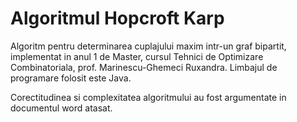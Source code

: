 # Algoritmul Hopcroft Karp

Algoritm pentru determinarea cuplajului maxim intr-un graf bipartit, implementat in anul 1 de Master, cursul Tehnici de Optimizare Combinatoriala, prof. Marinescu-Ghemeci Ruxandra. Limbajul de programare folosit este Java.

Corectitudinea si complexitatea algoritmului au fost argumentate in documentul word atasat.


